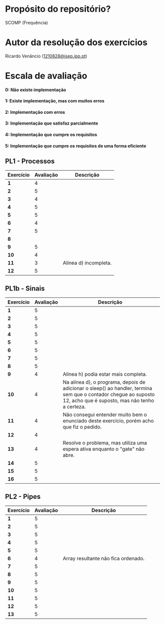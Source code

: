 # Propósito do repositório?

SCOMP (Frequência)

# Autor da resolução dos exercícios

Ricardo Venâncio (1210828@isep.ipp.pt)

# Escala de avaliação

#### 0: Não existe implementação

#### 1: Existe implementação, mas com muitos erros

#### 2: Implementação com erros

#### 3: Implementação que satisfaz parcialmente

#### 4: Implementação que cumpre os requisitos

#### 5: Implementação que cumpre os requisitos de uma forma eficiente

## PL1 - Processos

| Exercício | Avaliação |       Descrição      |
|-----------|-----------|----------------------|
| **1**     |     4     |                      |
| **2**     |     5     |                      |
| **3**     |     4     |                      |
| **4**     |     5     |                      |
| **5**     |     5     |                      |
| **6**     |     4     |                      |
| **7**     |     5     |                      |
| **8**     |           |                      |
| **9**     |     5     |                      |
| **10**    |     4     |                      |
| **11**    |     3     | Alínea d) incompleta.|
| **12**    |     5     |                      |

## PL1b - Sinais

| Exercício | Avaliação |  Descrição |
|-----------|-----------|------------|
| **1**  | 5 |
| **2**  | 5 |
| **3**  | 5 |
| **4**  | 5 |
| **5**  | 5 |
| **6**  | 5 |
| **7**  | 5 |
| **8**  | 5 |
| **9**  | 4 | Alínea h) podia estar mais completa. |
| **10**  | 4 | Na alínea d), o programa, depois de adicionar o sleep() ao handler, termina sem que o contador chegue ao suposto 12, acho que é suposto, mas não tenho a certeza. |
| **11**  | 4 | Não consegui entender muito bem o enunciado deste exercício, porém acho que fiz o pedido.
| **12**  | 4 |
| **13**  | 4 | Resolve o problema, mas utiliza uma espera ativa enquanto o "gate" não abre.
| **14**  | 5 |
| **15**  | 5 |
| **16**  | 5 |

## PL2 - Pipes

| Exercício | Avaliação |  Descrição |
|-----------|-----------|------------|
| **1**  | 5 |
| **2**  | 5 |
| **3**  | 5 |
| **4**  | 5 |
| **5**  | 5 |
| **6**  | 4 | Array resultante não fica ordenado.
| **7**  | 5 |
| **8**  | 5 |
| **9**  | 5 |
| **10**  | 5 |
| **11**  | 5 |
| **12**  | 5 |
| **13**  | 5 |
